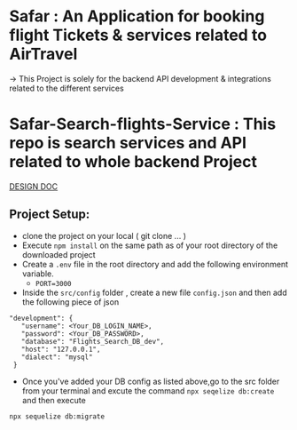 # Safar : An Application for booking flight Tickets & services related to AirTravel
-> This Project is solely for the backend API development & integrations related to the different services 

# Safar-Search-flights-Service : This repo is search services and API related to whole backend Project

[DESIGN DOC](shorturl.at/gklGO)


## Project Setup:
 - clone the project on your local ( git clone ... )
 - Execute `npm install` on the same path as of your root directory of the downloaded project
 - Create a `.env` file in the root directory and add the following environment variable.
    - `PORT=3000`
 - Inside the `src/config` folder , create a new file `config.json` and then add the following piece of json

 ```
 "development": {
    "username": <Your_DB_LOGIN_NAME>,
    "password": <Your_DB_PASSWORD>,
    "database": "Flights_Search_DB_dev",
    "host": "127.0.0.1",
    "dialect": "mysql"
  }

 ```

 - Once you've added your DB config as listed above,go to the src folder from your terminal and excute the command `npx seqelize db:create`
 and then execute 

 `npx sequelize db:migrate`
